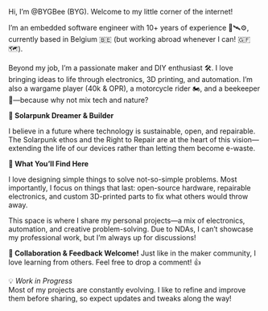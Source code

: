 Hi, I’m @BYGBee (BYG). Welcome to my little corner of the internet!

I’m an embedded software engineer with 10+ years of experience 🚀🛰️⚙️, currently based in Belgium 🇧🇪 (but working abroad whenever I can! 🇬🇫 🗺️).

Beyond my job, I’m a passionate maker and DIY enthusiast 🛠️. I love bringing ideas to life through electronics, 3D printing, and automation. I’m also a wargame player (40k & OPR), a motorcycle rider 🏍️, and a beekeeper 🐝—because why not mix tech and nature?

<b>🌱 Solarpunk Dreamer & Builder</b>

I believe in a future where technology is sustainable, open, and repairable. The Solarpunk ethos and the Right to Repair are at the heart of this vision—extending the life of our devices rather than letting them become e-waste.

<b>🔧 What You’ll Find Here</b>

I love designing simple things to solve not-so-simple problems. Most importantly, I focus on things that last: open-source hardware, repairable electronics, and custom 3D-printed parts to fix what others would throw away.

This space is where I share my personal projects—a mix of electronics, automation, and creative problem-solving. Due to NDAs, I can’t showcase my professional work, but I’m always up for discussions!

<b>💬 Collaboration & Feedback Welcome!</b> Just like in the maker community, I love learning from others. Feel free to drop a comment! 👍

💡 <i>Work in Progress</i><br>
Most of my projects are constantly evolving. I like to refine and improve them before sharing, so expect updates and tweaks along the way!

<!---
BYGBee/BYGBee is a ✨ special ✨ repository because its `README.md` (this file) appears on your GitHub profile.
You can click the Preview link to take a look at your changes.
--->
